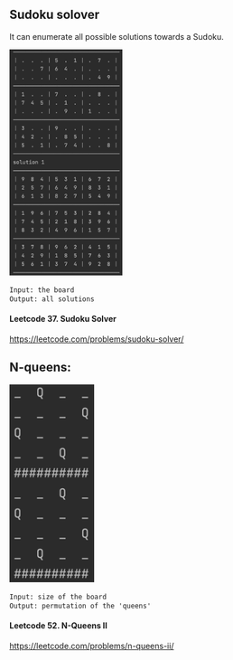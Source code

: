 ## Sudoku solover  
It can enumerate all possible solutions towards a Sudoku.  

<img width = "200" height = "400" src = "https://github.com/CocoYard/DFS-Backtracking/blob/master/image/Sudoku.png"/>

    Input: the board  
    Output: all solutions
#### Leetcode 37. Sudoku Solver
https://leetcode.com/problems/sudoku-solver/
    
## N-queens:  
<img width = "150" height = "350" src = "https://github.com/CocoYard/DFS-Backtracking/blob/master/image/Nqueens.png"/>

    Input: size of the board  
    Output: permutation of the 'queens'
    
#### Leetcode 52. N-Queens II  
https://leetcode.com/problems/n-queens-ii/
